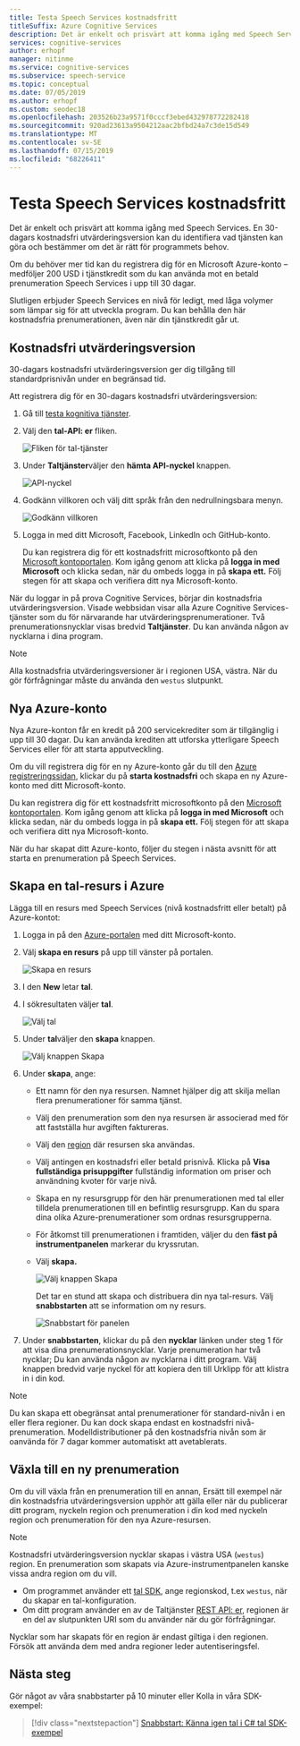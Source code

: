 ```yaml
---
title: Testa Speech Services kostnadsfritt
titleSuffix: Azure Cognitive Services
description: Det är enkelt och prisvärt att komma igång med Speech Services. En 30-dagars kostnadsfri utvärderingsversion kan du identifiera vad tjänsten kan göra och bestämmer om det är rätt för programmets behov.
services: cognitive-services
author: erhopf
manager: nitinme
ms.service: cognitive-services
ms.subservice: speech-service
ms.topic: conceptual
ms.date: 07/05/2019
ms.author: erhopf
ms.custom: seodec18
ms.openlocfilehash: 203526b23a9571f0cccf3ebed432978772282418
ms.sourcegitcommit: 920ad23613a9504212aac2bfbd24a7c3de15d549
ms.translationtype: MT
ms.contentlocale: sv-SE
ms.lasthandoff: 07/15/2019
ms.locfileid: "68226411"
---
```

# <a name="try-speech-services-for-free"></a>Testa Speech Services kostnadsfritt

Det är enkelt och prisvärt att komma igång med Speech Services. En 30-dagars kostnadsfri utvärderingsversion kan du identifiera vad tjänsten kan göra och bestämmer om det är rätt för programmets behov.

Om du behöver mer tid kan du registrera dig för en Microsoft Azure-konto – medföljer 200 USD i tjänstkredit som du kan använda mot en betald prenumeration Speech Services i upp till 30 dagar.

Slutligen erbjuder Speech Services en nivå för ledigt, med låga volymer som lämpar sig för att utveckla program. Du kan behålla den här kostnadsfria prenumerationen, även när din tjänstkredit går ut.

## <a name="free-trial"></a>Kostnadsfri utvärderingsversion

30-dagars kostnadsfri utvärderingsversion ger dig tillgång till standardprisnivån under en begränsad tid.

Att registrera dig för en 30-dagars kostnadsfri utvärderingsversion:

1. Gå till [testa kognitiva tjänster](https://azure.microsoft.com/try/cognitive-services/).

1. Välj den **tal-API: er** fliken.

   ![Fliken för tal-tjänster](media/index/try-speech-api-free-trial1.png)

1. Under **Taltjänster**väljer den **hämta API-nyckel** knappen.

   ![API-nyckel](media/index/try-speech-api-free-trial2.png)

1. Godkänn villkoren och välj ditt språk från den nedrullningsbara menyn.

   ![Godkänn villkoren](media/index/try-speech-api-free-trial3.png)

1. Logga in med ditt Microsoft, Facebook, LinkedIn och GitHub-konto.

    Du kan registrera dig för ett kostnadsfritt microsoftkonto på den [Microsoft kontoportalen](https://account.microsoft.com/account). Kom igång genom att klicka på **logga in med Microsoft** och klicka sedan, när du ombeds logga in på **skapa ett.** Följ stegen för att skapa och verifiera ditt nya Microsoft-konto.

När du loggar in på prova Cognitive Services, börjar din kostnadsfria utvärderingsversion. Visade webbsidan visar alla Azure Cognitive Services-tjänster som du för närvarande har utvärderingsprenumerationer. Två prenumerationsnycklar visas bredvid **Taltjänster**. Du kan använda någon av nycklarna i dina program.

> [!NOTE]
> Alla kostnadsfria utvärderingsversioner är i regionen USA, västra. När du gör förfrågningar måste du använda den `westus` slutpunkt.

## <a name="new-azure-account"></a>Nya Azure-konto

Nya Azure-konton får en kredit på 200 servicekrediter som är tillgänglig i upp till 30 dagar. Du kan använda krediten att utforska ytterligare Speech Services eller för att starta apputveckling.

Om du vill registrera dig för en ny Azure-konto går du till den [Azure registreringssidan](https://azure.microsoft.com/free/ai/), klickar du på **starta kostnadsfri** och skapa en ny Azure-konto med ditt Microsoft-konto.

Du kan registrera dig för ett kostnadsfritt microsoftkonto på den [Microsoft kontoportalen](https://account.microsoft.com/account). Kom igång genom att klicka på **logga in med Microsoft** och klicka sedan, när du ombeds logga in på **skapa ett.** Följ stegen för att skapa och verifiera ditt nya Microsoft-konto.

När du har skapat ditt Azure-konto, följer du stegen i nästa avsnitt för att starta en prenumeration på Speech Services.

## <a name="create-a-speech-resource-in-azure"></a>Skapa en tal-resurs i Azure

Lägga till en resurs med Speech Services (nivå kostnadsfritt eller betalt) på Azure-kontot:

1. Logga in på den [Azure-portalen](https://portal.azure.com/) med ditt Microsoft-konto.

1. Välj **skapa en resurs** på upp till vänster på portalen.

    ![Skapa en resurs](media/index/try-speech-api-create-speech1.png)

1. I den **New** letar **tal**.

1. I sökresultaten väljer **tal**.

    ![Välj tal](media/index/try-speech-api-create-speech2.png)

1. Under **tal**väljer den **skapa** knappen.

    ![Välj knappen Skapa](media/index/try-speech-api-create-speech3.png)

1. Under **skapa**, ange:

   * Ett namn för den nya resursen. Namnet hjälper dig att skilja mellan flera prenumerationer för samma tjänst.
   * Välj den prenumeration som den nya resursen är associerad med för att fastställa hur avgiften faktureras.
   * Välj den [region](regions.md) där resursen ska användas.
   * Välj antingen en kostnadsfri eller betald prisnivå. Klicka på **Visa fullständiga prisuppgifter** fullständig information om priser och användning kvoter för varje nivå.
   * Skapa en ny resursgrupp för den här prenumerationen med tal eller tilldela prenumerationen till en befintlig resursgrupp. Kan du spara dina olika Azure-prenumerationer som ordnas resursgrupperna.
   * För åtkomst till prenumerationen i framtiden, väljer du den **fäst på instrumentpanelen** markerar du kryssrutan.
   * Välj **skapa.**

     ![Välj knappen Skapa](media/index/try-speech-api-create-speech4.png)

     Det tar en stund att skapa och distribuera din nya tal-resurs. Välj **snabbstarten** att se information om ny resurs.

     ![Snabbstart för panelen](media/index/try-speech-api-create-speech5.png)

1. Under **snabbstarten**, klickar du på den **nycklar** länken under steg 1 för att visa dina prenumerationsnycklar. Varje prenumeration har två nycklar; Du kan använda någon av nycklarna i ditt program. Välj knappen bredvid varje nyckel för att kopiera den till Urklipp för att klistra in i din kod.

> [!NOTE]
> Du kan skapa ett obegränsat antal prenumerationer för standard-nivån i en eller flera regioner. Du kan dock skapa endast en kostnadsfri nivå-prenumeration. Modelldistributioner på den kostnadsfria nivån som är oanvända för 7 dagar kommer automatiskt att avetablerats.

## <a name="switch-to-a-new-subscription"></a>Växla till en ny prenumeration

Om du vill växla från en prenumeration till en annan, Ersätt till exempel när din kostnadsfria utvärderingsversion upphör att gälla eller när du publicerar ditt program, nyckeln region och prenumeration i din kod med nyckeln region och prenumeration för den nya Azure-resursen.

> [!NOTE]
> Kostnadsfri utvärderingsversion nycklar skapas i västra USA (`westus`) region. En prenumeration som skapats via Azure-instrumentpanelen kanske vissa andra region om du vill.

* Om programmet använder ett [tal SDK](speech-sdk.md), ange regionskod, t.ex `westus`, när du skapar en tal-konfiguration.
* Om ditt program använder en av de Taltjänster [REST API: er](rest-apis.md), regionen är en del av slutpunkten URI som du använder när du gör förfrågningar.

Nycklar som har skapats för en region är endast giltiga i den regionen. Försök att använda dem med andra regioner leder autentiseringsfel.

## <a name="next-steps"></a>Nästa steg

Gör något av våra snabbstarter på 10 minuter eller Kolla in våra SDK-exempel:

> [!div class="nextstepaction"]
> [Snabbstart: Känna igen tal i C# ](quickstart-csharp-dotnet-windows.md) 
>  [tal SDK-exempel](speech-sdk.md#get-the-samples)
